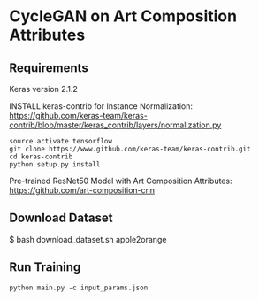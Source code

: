 # CycleGAN on Art Composition Attributes

## Requirements
Keras version 2.1.2

INSTALL keras-contrib for Instance Normalization:
https://github.com/keras-team/keras-contrib/blob/master/keras_contrib/layers/normalization.py

```
source activate tensorflow
git clone https://www.github.com/keras-team/keras-contrib.git
cd keras-contrib
python setup.py install
```

Pre-trained ResNet50 Model with Art Composition Attributes: https://github.com/art-composition-cnn

## Download Dataset
$ bash download_dataset.sh apple2orange

## Run Training
```
python main.py -c input_params.json
```
